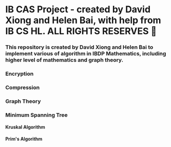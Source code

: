 # IB CAS Project - created by David Xiong and Helen Bai, with help from IB CS HL. ALL RIGHTS RESERVES 🤪
### This repository is created by David Xiong and Helen Bai to implement various of algorithm in IBDP Mathematics, including higher level of mathematics and graph theory.

### Encryption

### Compression

### Graph Theory

### Minimum Spanning Tree

#### Kruskal Algorithm

#### Prim's Algorithm


